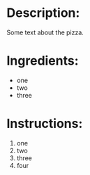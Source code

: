 # Description:
Some text about the pizza.

# Ingredients:
- one
- two
- three

# Instructions:
1. one
2. two 
3. three
4. four
